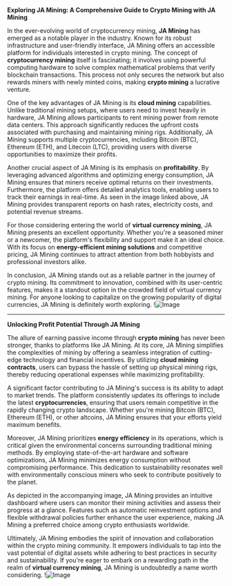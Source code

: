 **Exploring JA Mining: A Comprehensive Guide to Crypto Mining with JA Mining**

In the ever-evolving world of cryptocurrency mining, **JA Mining** has emerged as a notable player in the industry. Known for its robust infrastructure and user-friendly interface, JA Mining offers an accessible platform for individuals interested in crypto mining. The concept of **cryptocurrency mining** itself is fascinating; it involves using powerful computing hardware to solve complex mathematical problems that verify blockchain transactions. This process not only secures the network but also rewards miners with newly minted coins, making **crypto mining** a lucrative venture.

One of the key advantages of JA Mining is its **cloud mining** capabilities. Unlike traditional mining setups, where users need to invest heavily in hardware, JA Mining allows participants to rent mining power from remote data centers. This approach significantly reduces the upfront costs associated with purchasing and maintaining mining rigs. Additionally, JA Mining supports multiple cryptocurrencies, including Bitcoin (BTC), Ethereum (ETH), and Litecoin (LTC), providing users with diverse opportunities to maximize their profits.

Another crucial aspect of JA Mining is its emphasis on **profitability**. By leveraging advanced algorithms and optimizing energy consumption, JA Mining ensures that miners receive optimal returns on their investments. Furthermore, the platform offers detailed analytics tools, enabling users to track their earnings in real-time. As seen in the image linked above, JA Mining provides transparent reports on hash rates, electricity costs, and potential revenue streams.

For those considering entering the world of **virtual currency mining**, JA Mining presents an excellent opportunity. Whether you're a seasoned miner or a newcomer, the platform's flexibility and support make it an ideal choice. With its focus on **energy-efficient mining solutions** and competitive pricing, JA Mining continues to attract attention from both hobbyists and professional investors alike.

In conclusion, JA Mining stands out as a reliable partner in the journey of crypto mining. Its commitment to innovation, combined with its user-centric features, makes it a standout option in the crowded field of virtual currency mining. For anyone looking to capitalize on the growing popularity of digital currencies, JA Mining is definitely worth exploring. !![Image](https://github.com/user-attachments/assets/590b50a7-4459-4e76-8a31-559aed223621)

---

**Unlocking Profit Potential Through JA Mining**

The allure of earning passive income through **crypto mining** has never been stronger, thanks to platforms like JA Mining. At its core, JA Mining simplifies the complexities of mining by offering a seamless integration of cutting-edge technology and financial incentives. By utilizing **cloud mining contracts**, users can bypass the hassle of setting up physical mining rigs, thereby reducing operational expenses while maximizing profitability.

A significant factor contributing to JA Mining's success is its ability to adapt to market trends. The platform consistently updates its offerings to include the latest **cryptocurrencies**, ensuring that users remain competitive in the rapidly changing crypto landscape. Whether you're mining Bitcoin (BTC), Ethereum (ETH), or other altcoins, JA Mining ensures that your efforts yield maximum benefits. 

Moreover, JA Mining prioritizes **energy efficiency** in its operations, which is critical given the environmental concerns surrounding traditional mining methods. By employing state-of-the-art hardware and software optimizations, JA Mining minimizes energy consumption without compromising performance. This dedication to sustainability resonates well with environmentally conscious miners who seek to contribute positively to the planet.

As depicted in the accompanying image, JA Mining provides an intuitive dashboard where users can monitor their mining activities and assess their progress at a glance. Features such as automatic reinvestment options and flexible withdrawal policies further enhance the user experience, making JA Mining a preferred choice among crypto enthusiasts worldwide.

Ultimately, JA Mining embodies the spirit of innovation and collaboration within the crypto mining community. It empowers individuals to tap into the vast potential of digital assets while adhering to best practices in security and sustainability. If you're eager to embark on a rewarding path in the realm of **virtual currency mining**, JA Mining is undoubtedly a name worth considering. !![Image](https://github.com/user-attachments/assets/590b50a7-4459-4e76-8a31-559aed223621)
